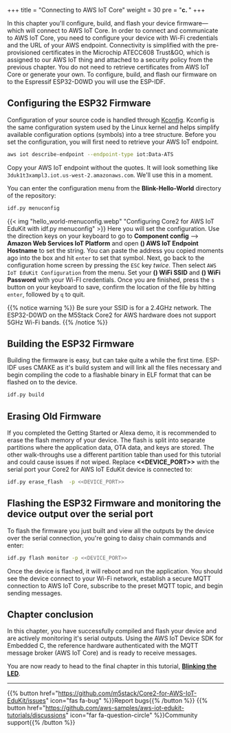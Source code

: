+++
title = "Connecting to AWS IoT Core"
weight = 30
pre = "<b>c. </b>"
+++

In this chapter you'll configure, build, and flash your device firmware—which will connect to AWS IoT Core. In order to connect and communicate to AWS IoT Core, you need to configure your device with Wi-Fi credentials and the URL of your AWS endpoint. Connectivity is simplified with the pre-provisioned certificates in the Microchip ATECC608 Trust&GO, which is assigned to our AWS IoT thing and attached to a security policy from the previous chapter. You do not need to retrieve certificates from AWS IoT Core or generate your own. To configure, build, and flash our firmware on to the Espressif ESP32-D0WD you will use the ESP-IDF.

## Configuring the ESP32 Firmware
Configuration of your source code is handled through [Kconfig](https://www.kernel.org/doc/html/latest/kbuild/kconfig-language.html). Kconfig is the same configuration system used by the Linux kernel and helps simplify available configuration options (symbols) into a tree structure. Before you set the configuration, you will first need to retrieve your AWS IoT endpoint.

```bash
aws iot describe-endpoint --endpoint-type iot:Data-ATS
```
Copy your AWS IoT endpoint without the quotes. It will look something like `3duk1t3xampl3.iot.us-west-2.amazonaws.com`. We'll use this in a moment.

You can enter the configuration menu from the **Blink-Hello-World** directory of the repository:
```bash
idf.py menuconfig
```
{{< img "hello_world-menuconfig.webp" "Configuring Core2 for AWS IoT EduKit with idf.py menuconfig" >}}
Here you will set the configuration. Use the direction keys on your keyboard to go to **Component config** --> **Amazon Web Services IoT Platform** and open **() AWS IoT Endpoint Hostname** to set the string. You can paste the address you copied moments ago into the box and hit `enter` to set that symbol. Next, go back to the configuration home screen by pressing the `ESC` key *twice*. Then select `AWS IoT EduKit Configuration` from the menu. Set your **() WiFi SSID** and **() WiFi Password** with your Wi-FI credentials. Once you are finished, press the `s` button on your keyboard to save, confirm the location of the file by hitting `enter`, followed by `q` to quit.

{{% notice warning %}}
Be sure your SSID is for a 2.4GHz network. The ESP32-D0WD on the M5Stack Core2 for AWS hardware does not support 5GHz Wi-Fi bands.
{{% /notice %}}

## Building the ESP32 Firmware
Building the firmware is easy, but can take quite a while the first time. ESP-IDF uses CMAKE as it's build system and will link all the files necessary and begin compiling the code to a flashable binary in ELF format that can be flashed on to the device.
```bash
idf.py build
```

## Erasing Old Firmware
If you completed the Getting Started or Alexa demo, it is recommended to erase the flash memory of your device. The flash is split into separate partitions where the application data, OTA data, and keys are stored. The other walk-throughs use a different partition table than used for this tutorial and could cause issues if not wiped. Replace **<<DEVICE_PORT>>** with the serial port your Core2 for AWS IoT EduKit device is connected to:
```bash
idf.py erase_flash  -p <<DEVICE_PORT>>
```

## Flashing the ESP32 Firmware and monitoring the device output over the serial port
To flash the firmware you just built and view all the outputs by the device over the serial connection, you're going to daisy chain commands and enter:
```bash
idf.py flash monitor -p <<DEVICE_PORT>>
```
Once the device is flashed, it will reboot and run the application. You should see the device connect to your Wi-Fi network, establish a secure MQTT connection to AWS IoT Core, subscribe to the preset MQTT topic, and begin sending messages.

## Chapter conclusion
In this chapter, you have successfully compiled and flash your device and are actively monitoring it's serial outputs. Using the AWS IoT Device SDK for Embedded C, the reference hardware authenticated with the MQTT message broker (AWS IoT Core) and is ready to receive messages.

You are now ready to head to the final chapter in this tutorial, [**Blinking the LED**](/en_uk/blinky-hello-world/blinking-the-leds.html).

---
{{% button href="https://github.com/m5stack/Core2-for-AWS-IoT-EduKit/issues" icon="fas fa-bug" %}}Report bugs{{% /button %}} {{% button href="https://github.com/aws-samples/aws-iot-edukit-tutorials/discussions" icon="far fa-question-circle" %}}Community support{{% /button %}}